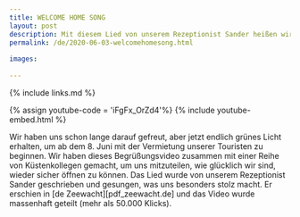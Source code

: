 ```yaml
---
title: WELCOME HOME SONG
layout: post
description: Mit diesem Lied von unserem Rezeptionist Sander heißen wir Sie wieder herzlich willkommen
permalink: /de/2020-06-03-welcomehomesong.html
    
images: 
    
---
```


{% include links.md %}

{% assign youtube-code = 'iFgFx_OrZd4'%}
{% include youtube-embed.html %}

Wir haben uns schon lange darauf gefreut, aber jetzt endlich grünes Licht erhalten, um ab dem 8. Juni mit der Vermietung unserer Touristen zu beginnen.
Wir haben dieses Begrüßungsvideo zusammen mit einer Reihe von Küstenkollegen gemacht, um uns mitzuteilen, wie glücklich wir sind, wieder sicher öffnen zu können.
Das Lied wurde von unserem Rezeptionist Sander geschrieben und gesungen, was uns besonders stolz macht. Er erschien in [de Zeewacht][pdf_zeewacht.de] und das Video wurde massenhaft geteilt (mehr als 50.000 Klicks).




